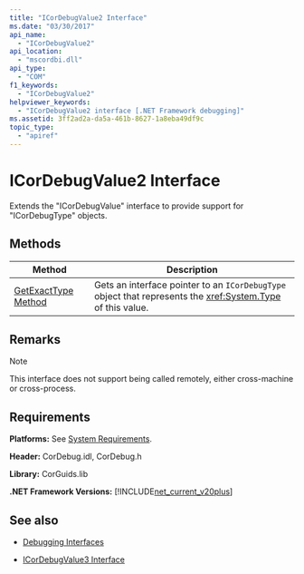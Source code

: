 ```yaml
---
title: "ICorDebugValue2 Interface"
ms.date: "03/30/2017"
api_name: 
  - "ICorDebugValue2"
api_location: 
  - "mscordbi.dll"
api_type: 
  - "COM"
f1_keywords: 
  - "ICorDebugValue2"
helpviewer_keywords: 
  - "ICorDebugValue2 interface [.NET Framework debugging]"
ms.assetid: 3ff2ad2a-da5a-461b-8627-1a8eba49df9c
topic_type: 
  - "apiref"
---
```

# ICorDebugValue2 Interface
Extends the "ICorDebugValue" interface to provide support for "ICorDebugType" objects.  
  
## Methods  
  
|Method|Description|  
|------------|-----------------|  
|[GetExactType Method](../../../../docs/framework/unmanaged-api/debugging/icordebugvalue2-getexacttype-method.md)|Gets an interface pointer to an `ICorDebugType` object that represents the <xref:System.Type> of this value.|  
  
## Remarks  
  
> [!NOTE]
> This interface does not support being called remotely, either cross-machine or cross-process.  
  
## Requirements  
 **Platforms:** See [System Requirements](../../../../docs/framework/get-started/system-requirements.md).  
  
 **Header:** CorDebug.idl, CorDebug.h  
  
 **Library:** CorGuids.lib  
  
 **.NET Framework Versions:** [!INCLUDE[net_current_v20plus](../../../../includes/net-current-v20plus-md.md)]  
  
## See also

- [Debugging Interfaces](../../../../docs/framework/unmanaged-api/debugging/debugging-interfaces.md)

- [ICorDebugValue3 Interface](../../../../docs/framework/unmanaged-api/debugging/icordebugvalue3-interface.md)
